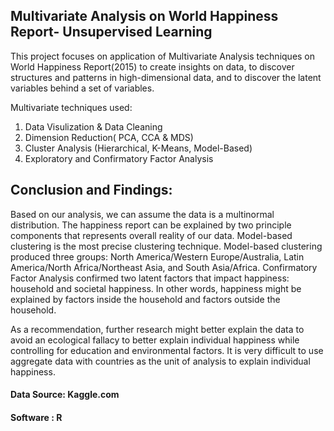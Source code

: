 ## Multivariate Analysis on World Happiness Report- Unsupervised Learning

This project focuses on application of Multivariate Analysis techniques on World Happiness Report(2015) to create insights on 
data, to discover structures and patterns in high-dimensional data, and to discover the latent variables behind a set of variables. 

Multivariate techniques used:
1. Data Visulization & Data Cleaning 
2. Dimension Reduction( PCA, CCA & MDS)
3. Cluster Analysis (Hierarchical, K-Means, Model-Based)
4. Exploratory and Confirmatory Factor Analysis

## Conclusion and Findings:
Based on our analysis, we can assume the data is a multinormal distribution. The happiness report
can be explained by two principle components that represents overall reality of our data.
Model-based clustering is the most precise clustering technique. Model-based clustering produced
three groups: North America/Western Europe/Australia, Latin America/North Africa/Northeast Asia, and South Asia/Africa.
Confirmatory Factor Analysis confirmed two latent factors that impact happiness: household and societal happiness. In other words, happiness might be explained by
factors inside the household and factors outside the household.


As a recommendation, further research might better explain the data to avoid an ecological fallacy
to better explain individual happiness while controlling for education and environmental factors.
It is very difficult to use aggregate data with countries as the unit of analysis to explain individual
happiness.

#### Data Source: Kaggle.com
#### Software : R

